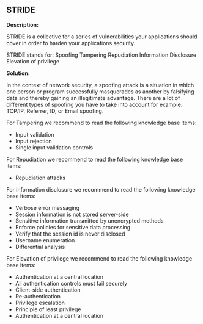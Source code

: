 
STRIDE
-------

**Description:**

STRIDE is a collective for a series of vulnerabilities your applications should
cover in order to harden your applications security.

STRIDE stands for:
Spoofing
Tampering 
Repudiation 
Information Disclosure 
Elevation of privilege

**Solution:**

In the context of network security, a spoofing attack is a situation in which one person 
or program successfully masquerades as another by falsifying data and thereby gaining an 
illegitimate advantage. There are a lot of different types of spoofing you have to take
into account for example: TCP/IP, Referrer, ID, or Email spoofing. 

For Tampering we recommend to read the following knowledge base items:

- Input validation 
- Input rejection
- Single input validation controls
  
For Repudiation we recommend to read the following knowledge base items:

- Repudiation attacks

For information disclosure we recommend to read the following knowledge base items:

- Verbose error messaging
- Session information is not stored server-side
- Sensitive information transmitted by unencrypted methods
- Enforce policies for sensitive data processing
- Verify that the session id is never disclosed
- Username enumeration
- Differential analysis 

For Elevation of privilege we recommend to read the following knowledge base items:

- Authentication at a central location
- All authentication controls must fail securely
- Client-side authentication
- Re-authentication
- Privilege escalation
- Principle of least privilege
- Authentication at a central location
